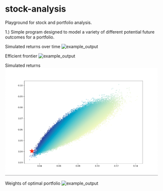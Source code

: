 # stock-analysis

Playground for stock and portfolio analysis.

1.) Simple program designed to model a variety of different potential future outcomes for a portfolio.

Simulated returns over time
![example_output](https://github.com/mccoleman75225/portfolio_analysis/blob/master/example.png)

Efficient frontier
![example_output](https://github.com/mccoleman75225/portfolio_analysis/blob/master/example-2.png)

Simulated returns
![example_output](https://github.com/mcccoleman/portfolio_analysis/blob/main/simulated_returns.png)

Weights of optimal portfolio
![example_output](https://github.com/mcccoleman/portfolio_analysis/blob/main/weightspng)
